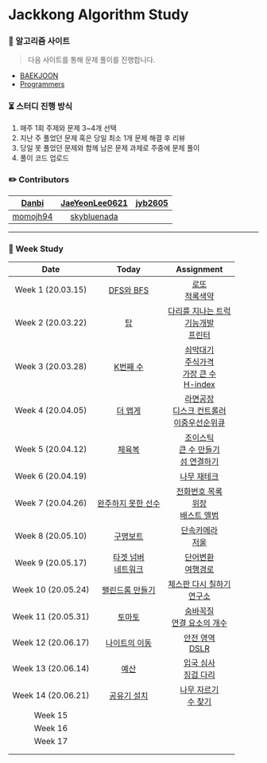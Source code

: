 # Jackkong Algorithm Study

### :pushpin: 알고리즘 사이트

> 다음 사이트를 통해 문제 풀이를 진행합니다.

- [BAEKJOON](https://www.acmicpc.net/)</br>
- [Programmers](https://programmers.co.kr/learn/challenges?tab=all_challenges)

### :hourglass_flowing_sand: 스터디 진행 방식

1. 매주 1회 주제와 문제 3~4개 선택
2. 지난 주 풀었던 문제 혹은 당일 최소 1개 문제 해결 후 리뷰
3. 당일 못 풀었던 문제와 함께 남은 문제 과제로 주중에 문제 풀이
4. 풀이 코드 업로드


### :pencil2: Contributors
| [Danbi](https://github.com/danbi5228) | [JaeYeonLee0621](https://github.com/JaeYeonLee0621) | [jyb2605](https://github.com/jyb2605) |
|:-------------------:|:-------------------:|:-------------------:|
| [momojh94](https://github.com/momojh94) | [skybluenada](https://github.com/skybluenada) |  |


---

### :bookmark_tabs: Week Study

| Date | Today | Assignment |
| :-: | :-: | :-: |
| Week 1 (20.03.15)  | [DFS와 BFS](https://www.acmicpc.net/problem/1260) | [로또](https://www.acmicpc.net/problem/6603)</br> [적록색약](https://www.acmicpc.net/problem/10026) |
| Week 2 (20.03.22)  | [탑](https://programmers.co.kr/learn/courses/30/lessons/42588) | [다리를 지나는 트럭](https://programmers.co.kr/learn/courses/30/lessons/42583)</br> [기능개발](https://programmers.co.kr/learn/courses/30/lessons/42586)</br> [프린터](https://programmers.co.kr/learn/courses/30/lessons/42587) |
| Week 3 (20.03.28) | [K번째 수](https://programmers.co.kr/learn/courses/30/lessons/42748) | [쇠막대기](https://programmers.co.kr/learn/courses/30/lessons/42585)</br> [주식가격](https://programmers.co.kr/learn/courses/30/lessons/42584)</br> [가장 큰 수](https://programmers.co.kr/learn/courses/30/lessons/42746)</br> [H-index](https://programmers.co.kr/learn/courses/30/lessons/42747) |
| Week 4 (20.04.05) | [더 맵게](https://programmers.co.kr/learn/courses/30/lessons/42626) | [라면공장](https://programmers.co.kr/learn/courses/30/lessons/42629)</br> [디스크 컨트롤러](https://programmers.co.kr/learn/courses/30/lessons/42627)</br> [이중우선순위큐](https://programmers.co.kr/learn/courses/30/lessons/42628) |
| Week 5 (20.04.12) | [체육복](https://programmers.co.kr/learn/courses/30/lessons/42862) | [조이스틱](https://programmers.co.kr/learn/courses/30/lessons/42860)</br> [큰 수 만들기](https://programmers.co.kr/learn/courses/30/lessons/42883)</br> [섬 연결하기](https://programmers.co.kr/learn/courses/30/lessons/42861) |
| Week 6 (20.04.19) | | [나무 재테크](https://www.acmicpc.net/problem/16235) |
| Week 7 (20.04.26) | [완주하지 못한 선수](https://programmers.co.kr/learn/courses/30/lessons/42576) | [전화번호 목록](https://programmers.co.kr/learn/courses/30/lessons/42577)</br> [위장](https://programmers.co.kr/learn/courses/30/lessons/42578)</br> [배스트 엘범](https://programmers.co.kr/learn/courses/30/lessons/42579) |
| Week 8 (20.05.10) | [구명보트](https://programmers.co.kr/learn/courses/30/lessons/42885) | [단속카메라](https://programmers.co.kr/learn/courses/30/lessons/42884)</br> [저울](https://programmers.co.kr/learn/courses/30/lessons/42886) |
| Week 9 (20.05.17) | [타겟 넘버](https://programmers.co.kr/learn/courses/30/lessons/43165)</br> [네트워크](https://programmers.co.kr/learn/courses/30/lessons/43162) | [단어변환](https://programmers.co.kr/learn/courses/30/lessons/43163)</br> [여행경로](https://programmers.co.kr/learn/courses/30/lessons/43164) |
| Week 10 (20.05.24) | [팰린드롬 만들기](https://www.acmicpc.net/problem/1213) | [체스판 다시 칠하기](https://www.acmicpc.net/problem/1018)</br> [연구소](https://www.acmicpc.net/problem/14502) |
| Week 11 (20.05.31) | [토마토](https://www.acmicpc.net/problem/7576) | [숨바꼭질](https://www.acmicpc.net/problem/1697)</br> [연결 요소의 개수](https://www.acmicpc.net/problem/11724) | 
| Week 12 (20.06.17) | [나이트의 이동](https://www.acmicpc.net/problem/7562) | [안전 영역](https://www.acmicpc.net/problem/2468)</br> [DSLR](https://www.acmicpc.net/problem/9019) |
| Week 13 (20.06.14) | [예산](https://programmers.co.kr/learn/courses/30/lessons/43237) | [입국 심사](https://programmers.co.kr/learn/courses/30/lessons/43238)<br> [징검 다리](https://programmers.co.kr/learn/courses/30/lessons/43236) |
| Week 14 (20.06.21) | [공유기 설치](https://www.acmicpc.net/problem/2110) | [나무 자르기](https://www.acmicpc.net/problem/2805)</br> [수 찾기](https://www.acmicpc.net/problem/1920) |
| Week 15 | | |
| Week 16 | | |
| Week 17 | | |
|  | | |
|  | | |
